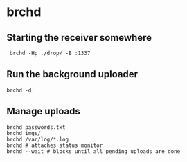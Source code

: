 # brchd

## Starting the receiver somewhere

     brchd -Hp ./drop/ -B :1337

## Run the background uploader

    brchd -d

## Manage uploads

    brchd passwords.txt
    brchd imgs/
    brchd /var/log/*.log
    brchd # attaches status monitor
    brchd --wait # blocks until all pending uploads are done
